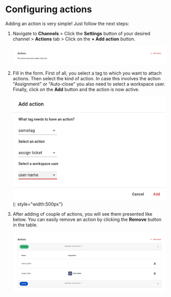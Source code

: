 # Configuring actions

Adding an action is very simple! Just follow the next steps:

1. Navigate to **Channels** > Click the **Settings** button of your desired channel > **Actions** tab > Click on the **+ Add action** button.

    ![image - Add action - Step 1](../images/add-action-1.png)

2. Fill in the form. First of all, you select a tag to which you want to attach actions. Then select the kind of action. In case this involves the action "Assignment" or "Auto-close" you also need to select a workspace user. Finally, click on the **Add** button and the action is now active.

    ![image - Add Action - Step 2](../images/add-action-2.png){: style="width:500px"}

3. After adding of couple of actions, you will see them presented like below. You can easily remove an action by clicking the **Remove** button in the table.

    ![image - Add Action - Step 2](../images/add-action-3.png)
